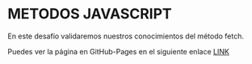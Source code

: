 # METODOS JAVASCRIPT
En este desafío validaremos nuestros conocimientos del método fetch.

Puedes ver la página en GitHub-Pages en el siguiente enlace [LINK](https://github.com/Camijaviera/Desafio-API/)